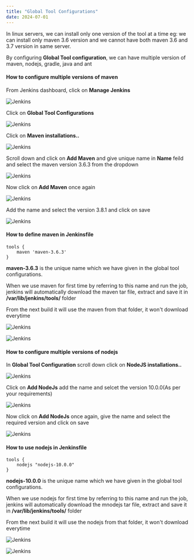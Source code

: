 ```yaml
---
title: "Global Tool Configurations"
date: 2024-07-01
---
```


In linux servers, we can install only one version of the tool at a time eg: we can install only maven 3.6 version and we cannot have both maven 3.6 and 3.7 version in same server.

By configuring **Global Tool configuration**, we can have multiple version of maven, nodejs, gradle, java and ant

#### How to configure multiple versions of maven

From Jenkins dashboard, click on **Manage Jenkins**

![Jenkins](images/jenkins-manage-jenkins.png)

Click on **Global Tool Configurations**

![Jenkins](images/jenkins-global-tool-configuration.png)

Click on **Maven installations..**

![Jenkins](images/jenkins-click-maven-installation.png)

Scroll down and click on **Add Maven** and give unique name in **Name** feild and select the maven version 3.6.3 from the dropdown

![Jenkins](images/jenkins-add-maven.png)

Now click on **Add Maven** once again

![Jenkins](images/jenkins-additional-add-maven.png)

Add the name and select the version 3.8.1 and click on save

![Jenkins](images/jenkins-maven-3.8.1.png)

#### How to define maven in Jenkinsfile

```
tools {
    maven 'maven-3.6.3'
}
```

**maven-3.6.3** is the unique name which we have given in the global tool configurations.

When we use maven for first time by referring to this name and run the job, jenkins will automatically download the maven tar file, extract and save it in **/var/lib/jenkins/tools/** folder

From the next build it will use the maven from that folder, it won't download everytime

![Jenkins](images/jenkins-maven-installation.png)

![Jenkins](images/jenkins-maven-installation-path.png)

#### How to configure multiple versions of nodejs

In **Global Tool Configuration** scroll down click on **NodeJS installations..**

![Jenkins](images/jenkins-click-nodejs-installation.png)

Click on **Add NodeJs** add the name and selcet the version 10.0.0(As per your requirements)

![Jenkins](images/jenkins-add-nodejs.png)

Now click on **Add NodeJs** once again, give the name and select the required version and click on save

![Jenkins](images/jenkins-add-nodejs-additional.png)

#### How to use nodejs in Jenkinsfile

```
tools {
    nodejs "nodejs-10.0.0"
}
```

**nodejs-10.0.0** is the unique name which we have given in the global tool configurations.

When we use nodejs for first time by referring to this name and run the job, jenkins will automatically download the mnodejs tar file, extract and save it in **/var/lib/jenkins/tools/** folder

From the next build it will use the nodejs from that folder, it won't download everytime

![Jenkins](images/jenkins-nodejs-installation.png)

![Jenkins](images/jenkins-nodejs-installation-path.png)
